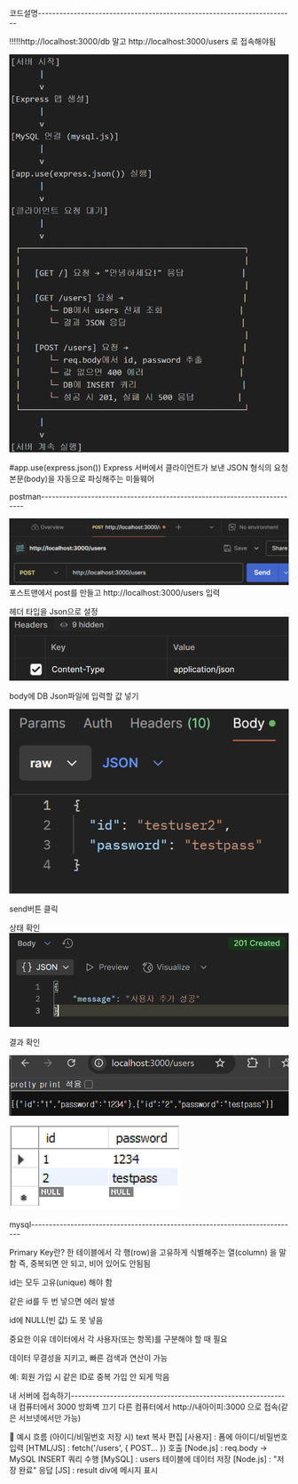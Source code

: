 코드설명------------------------------------------------------------------------

!!!!!http://localhost:3000/db 말고 http://localhost:3000/users 로 접속해야됨

![alt text](./REDMEimg/image.png)

#app.use(express.json())
Express 서버에서 클라이언트가 보낸 JSON 형식의 요청 본문(body)을 자동으로 파싱해주는 미들웨어

postman-------------------------------------------------------------------------

![alt text](./REDMEimg/post.png)
포스트맨에서 post를 만들고
http://localhost:3000/users 입력

헤더 타입을 Json으로 설정
![alt text](./REDMEimg/header.png)

body에 DB Json파일에 입력할 값 넣기

![alt text](./REDMEimg/body.png)

send버튼 클릭

상태 확인
![alt text](./REDMEimg/status.png)

결과 확인

![alt text](./REDMEimg/end.png)

![alt text](./REDMEimg/end1.png)

mysql---------------------------------------------------------------------------

Primary Key란?
한 테이블에서 각 행(row)을 고유하게 식별해주는 열(column) 을 말함
즉, 중복되면 안 되고, 비어 있어도 안됨됨

id는 모두 고유(unique) 해야 함

같은 id를 두 번 넣으면 에러 발생

id에 NULL(빈 값) 도 못 넣음

중요한 이유
데이터에서 각 사용자(또는 항목)를 구분해야 할 때 필요

데이터 무결성을 지키고, 빠른 검색과 연산이 가능

예: 회원 가입 시 같은 ID로 중복 가입 안 되게 막음

내 서버에 접속하기------------------------------------------------------------
내 컴퓨터에서 3000 방화벽 끄기
다른 컴퓨터에서 http://내아이피:3000 으로 접속(같은 서브넷에서만 가능)

🔁 예시 흐름 (아이디/비밀번호 저장 시)
text
복사
편집
[사용자]   : 폼에 아이디/비밀번호 입력
[HTML/JS]  : fetch('/users', { POST... }) 호출
[Node.js]  : req.body → MySQL INSERT 쿼리 수행
[MySQL]    : users 테이블에 데이터 저장
[Node.js]  : "저장 완료" 응답
[JS]       : result div에 메시지 표시
